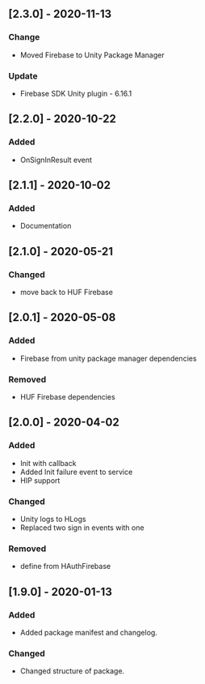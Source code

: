 ## [2.3.0] - 2020-11-13
### Change
- Moved Firebase to Unity Package Manager

### Update
- Firebase SDK Unity plugin - 6.16.1


## [2.2.0] - 2020-10-22
### Added
- OnSignInResult event


## [2.1.1] - 2020-10-02
### Added
- Documentation


## [2.1.0] - 2020-05-21
### Changed
- move back to HUF Firebase


## [2.0.1] - 2020-05-08
### Added
- Firebase from unity package manager dependencies

### Removed
- HUF Firebase dependencies

## [2.0.0] - 2020-04-02
### Added
- Init with callback
- Added Init failure event to service
- HIP support

### Changed
- Unity logs to HLogs
- Replaced two sign in events with one

### Removed
- define from HAuthFirebase

## [1.9.0] - 2020-01-13
### Added
- Added package manifest and changelog.

### Changed
- Changed structure of package.
